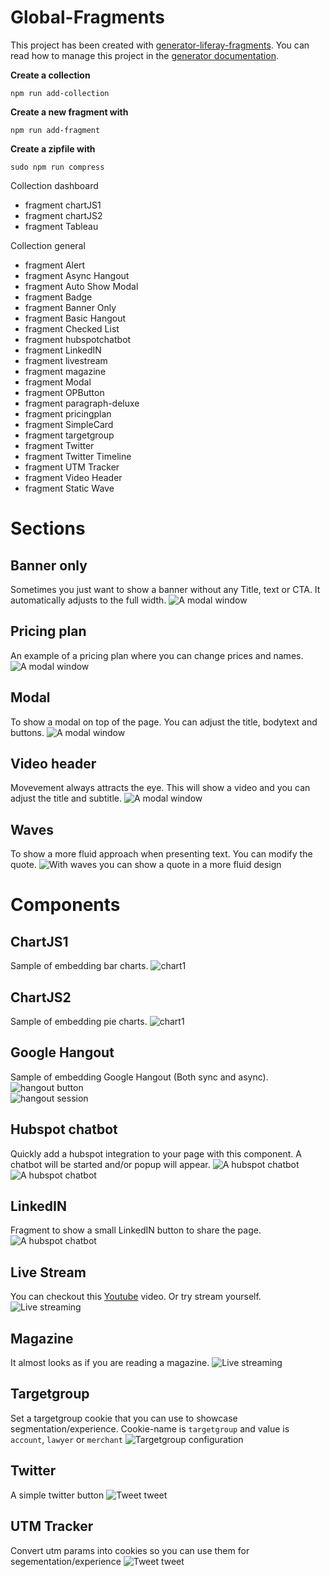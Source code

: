 # Global-Fragments

This project has been created with [generator-liferay-fragments][1]. You can read
how to manage this project in the [generator documentation][2].

[1]: https://www.npmjs.com/package/generator-liferay-fragments
[2]: https://www.npmjs.com/package/generator-liferay-fragments#usage

**Create a collection**
```
npm run add-collection
```

**Create a new fragment with**
```
npm run add-fragment
```


**Create a zipfile with**
```
sudo npm run compress
```

Collection dashboard  
  - fragment chartJS1  
  - fragment chartJS2  
  - fragment Tableau  

Collection general
  - fragment Alert
  - fragment Async Hangout
  - fragment Auto Show Modal
  - fragment Badge
  - fragment Banner Only
  - fragment Basic Hangout
  - fragment Checked List
  - fragment hubspotchatbot
  - fragment LinkedIN
  - fragment livestream
  - fragment magazine
  - fragment Modal
  - fragment OPButton
  - fragment paragraph-deluxe
  - fragment pricingplan
  - fragment SimpleCard
  - fragment targetgroup
  - fragment Twitter
  - fragment Twitter Timeline
  - fragment UTM Tracker
  - fragment Video Header
  - fragment Static Wave

# Sections

## Banner only
Sometimes you just want to show a banner without any Title, text or CTA. It automatically adjusts to the full width.
![A modal window](docs/images/banner-only.png)

## Pricing plan
An example of a pricing plan where you can change prices and names.
![A modal window](docs/images/pricing.png)

## Modal
To show a modal on top of the page. You can adjust the title, bodytext and buttons.
![A modal window](docs/images/modal.png)

## Video header
Movevement always attracts the eye. This will show a video and you can adjust the title and subtitle.
![A modal window](docs/images/video.png)

## Waves
To show a more fluid approach when presenting text. You can modify the quote.
![With waves you can show a quote in a more fluid design](docs/images/wave.png)


# Components
## ChartJS1
Sample of embedding bar charts.
![chart1](docs/images/chart1.png)
## ChartJS2
Sample of embedding pie charts.
![chart1](docs/images/chart2.png)
## Google Hangout
Sample of embedding Google Hangout (Both sync and async).  
![hangout button](docs/images/hangout1.png)  
![hangout session](docs/images/hangout2.png)  
## Hubspot chatbot
Quickly add a hubspot integration to your page with this component. A chatbot will be started and/or popup will appear.
![A hubspot chatbot](docs/images/hubspot.png) ![A hubspot chatbot](docs/images/hubspot2.png)

## LinkedIN
Fragment to show a small LinkedIN button to share the page. ![A hubspot chatbot](docs/images/LinkedIN.png)

## Live Stream
You can checkout this [Youtube](https://www.youtube.com/watch?v=PzSf9tRPKDc) video. Or try stream yourself. ![Live streaming](docs/images/livestream.png)

## Magazine
It almost looks as if you are reading a magazine.
![Live streaming](docs/images/magazine.png)

## Targetgroup
Set a targetgroup cookie that you can use to showcase segmentation/experience.
Cookie-name is `targetgroup` and value is `account`, `lawyer` or `merchant` ![Targetgroup configuration](docs/images/targetgroup.png)

## Twitter
A simple twitter button
![Tweet tweet](docs/images/twitter.png)

## UTM Tracker
Convert utm params into cookies so you can use them for segementation/experience
![Tweet tweet](docs/images/utmtracker.png)